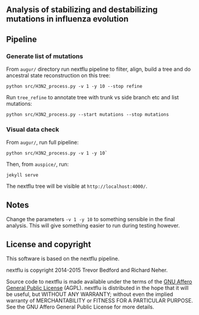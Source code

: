 ## Analysis of stabilizing and destabilizing mutations in influenza evolution

## Pipeline

### Generate list of mutations

From `augur/` directory run nextflu pipeline to filter, align, build a tree and do ancestral state reconstruction on this tree:

```
python src/H3N2_process.py -v 1 -y 10 --stop refine
```

Run `tree_refine` to annotate tree with trunk vs side branch etc and list mutations:

```
python src/H3N2_process.py --start mutations --stop mutations
```

### Visual data check

From `augur/`, run full pipeline:

```
python src/H3N2_process.py -v 1 -y 10`
```

Then, from `auspice/`, run:

```
jekyll serve
```

The nextflu tree will be visible at `http://localhost:4000/`.

## Notes

Change the parameters `-v 1 -y 10` to something sensible in the final analysis. This will give something easier to run during testing however.

## License and copyright

This software is based on the nextflu pipeline.

nextflu is copyright 2014-2015 Trevor Bedford and Richard Neher.

Source code to nextflu is made available under the terms of the [GNU Affero General Public License](LICENSE.txt) (AGPL). nextflu is distributed in the hope that it will be useful, but WITHOUT ANY WARRANTY; without even the implied warranty of MERCHANTABILITY or FITNESS FOR A PARTICULAR PURPOSE.  See the GNU Affero General Public License for more details.

